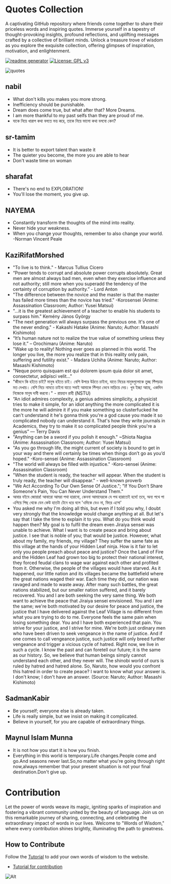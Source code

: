  # Quotes Collection

 A captivating GitHub repository where friends come together to share their priceless words and inspiring quotes. Immerse yourself in a tapestry of thought-provoking insights, profound reflections, and uplifting messages crafted by a collective of brilliant minds. Unlock a treasure trove of wisdom as you explore the exquisite collection, offering glimpses of inspiration, motivation, and enlightenment. 

 [![readme generator](https://github.com/SharafatKarim/quotes/actions/workflows/action.yml/badge.svg)](https://github.com/SharafatKarim/quotes/actions/workflows/action.yml)
 [![License: GPL v3](https://img.shields.io/badge/License-GPLv3-blue.svg)](https://www.gnu.org/licenses/gpl-3.0)

 ![quotes](https://socialify.git.ci/SharafatKarim/quotes/image?description=1&forks=1&issues=1&language=1&name=1&pattern=Circuit%20Board&pulls=1&stargazers=1&theme=Auto)

## nabil
- What don't kills you makes you more strong.
- Inefficiency should be punishable.
- Dream does come true, but what after that? More Dreams.
- I am more thankful to my past selfs than they are proud of me.
- যাকে নিয়ে খারাপ কথা বলতে ভয় করে, তাকে নিয়ে ভালো কথা বলবো কেন?

## sr-tamim
- It is better to export talent than waste it
- The quieter you become, the more you are able to hear
- Don't waste time on woman

## sharafat
- There's no end to EXPLORATION!
- You'll lose the moment, you give up.

## NAYEMA
-  Constantly transform the thoughts of the mind into reality.
-  Never hide your weakness.
-  When you change your thoughts, remember to also change your world. -Norman Vincent Peale

## KaziRifatMorshed
- "To live is to think." - Marcus Tullius Cicero
- “Power tends to corrupt and absolute power corrupts absolutely. Great men are almost always bad men, even when they exercise influence and not authority; still more when you superadd the tendency of the certainty of corruption by authority.” - Lord Anton
- "The difference between the novice and the master is that the master has failed more times than the novice has tried." -Korosensei (Anime: Assassination Classroom; Author: Yusei Matsui)
- "...it is the greatest achievement of a teacher to enable his students to surpass him." Kemény János György
- "The next generation will always surpass the previous one. It's one of the never ending." - Kakashi Hatake (Anime: Naruto; Author: Masashi Kishimoto)
- “It’s human nature not to realize the true value of something unless they lose it.” – Orochimaru (Anime: Naruto)
- "Wake up to reality! Nothing ever goes as planned in this world. The longer you live, the more you realize that in this reality only pain, suffering and futility exist." - Madara Uchiha (Anime: Naruto; Author: Masashi Kishimoto)
- "Neque porro quisquam est qui dolorem ipsum quia dolor sit amet, consectetur, adipisci velit..." <!--"There is no one who loves pain itself, who seeks after it and wants to have it, simply because it is pain..."-->
- "জীবনে কি হইতে চাই? মানুষ হইতে চাই। বেশি উপরে উঠতে চাইনা, যাতে নিচের মানুষগুলোকে তুচ্ছ পিঁপড়ার মত দেখায়। বেশি নিচে নামতে চাইনা যাতে সবাই আমাকে পিঁপড়া ভেবে মাড়িয়ে দেয়। খুব ইচ্ছা আছে, একদিন নিজেকে মানুষ দাবী করবো।" - রায়হান রাহী (NSTU)
- “An idiot admires complexity, a genius admires simplicity, a physicist tries to make it simple, for an idiot anything the more complicated it is the more he will admire it if you make something so clusterfucked he can't understand it he's gonna think you're a god cause you made it so complicated nobody can understand it. That's how they write journals in Academics, they try to make it so complicated people think you're a genius” ― Terry Davis
- "Anything can be a sword if you polish it enough." ~Shiota Nagisa (Anime: Assassination Classroom; Author: Yusei Matsui)
- "As you go through life, the might current of society is bound to get in your way and there will certainly be times when things don’t go as you’d hoped." -Koro-sensei (Anime: Assassination Classroom)
- "The world will always be filled with injustice." -Koro-sensei (Anime: Assassination Classroom)
- "When the student is ready, the teacher will appear. When the student is truly ready, the teacher will disappear." - well-known proverb
- "We Act According To Our Own Sense Of Justice."; "If You Don't Share Someone's Pain, You Can Never Understand Them."
- আবার বইবে জোয়ার! আবারো আমরা পথা হারাবো, কেননা আমাদেরকে যে পথ হারাতেই হবে! তবে, অন্য পথে পা এগিয়ে পিছ থেকে যেন কেউ হাতটা টেনে ধরে বলে 'ওদিকে যেও না, ফিরে এসো' <!--যখন বিবেক বিশ্রাম নিবে কিংবা পালিয়ে যাব;, তখন ব্রেন/মন বলবে এটা বল, এটা করো, এটা করলেই জিতে যাবা, এটাতেই শান্তি, তখন আমরা সে পথে পা বাড়াই বা সেটা করে/বলে বসি। আমাদের আশাপাশে যেন আমাদের অন্তত একজন বিশ্বস্ত কেউ থাকে যারা ভুল করলে ভুল ধরিয়ে দিবে, ভুল পথে পা বাড়ালে আমাদেরকে সাবধান করে দেবে। এটা হতে পারে মা, বাবা, আপনা ভাই-বোন, কাজিন(হিতাকাঙ্ক্ষী), বিশ্বস্ত সহচর, "বন্ধু", সেকেন্ড হাফ, এমনকি আপন সন্তান! কেননা, ভুল করার সময় ব্রেন সেটাকে ভুল হিসেবে দেখে না, কেউ সতর্ক করলে হুশ হয়। এই এক্সপ্লেনেশনটা কমেন্ট করে মেইন মার্কডাউন থেকে হাইড করে রাখলাম। কেউ এই লাইনটা ভালোভাবে বুঝলে বা মুক্তবুদ্ধির চর্চা করলে আমার কথা ভালোভাবেই ধরতে পারবে, নইলে .md না দেখে আগ্রহী হয়ে এই সোর্স কোড এ ঢু মারলে .txt তে লুক্কয়িত এই এক্সপ্লেনেশন দেখবে। দিনশেষে আমরা সবাই দোষে-গুণে-ত্রুটিতে-সীমাবদ্ধ মানুষ, আমরা ভুল করবই, আমাদের দ্বারা ভুল হবেই, আমরা বারে বারে ভুল করব আর বার বার অনুতপ্ত হব, আবার ভুল করব, আমরা এসবের ঊর্ধে নই। সারকথাঃ নিজে ভুল করলে অন্যকেউ যেন ভুল ধরিয়ে শুধরে দেয়,নিজের ভুল মেনে নেব, অন্য কেউ ভুল করতে গেলে আমরা তা ধরিয়ে দেব, পরষ্পরের প্রতি কোমল হব। এটা ছিলো আমার নিজের ভাবনা থেকে নিজের করা একটা উক্তি, আমি বস্তুত এক ক্ষুদ্র প্রাণী, তবুও এতো লেখা কোনো Homo sapiens খুজে বের করে পড়ে থাকলে তাকে আন্তরিক ধন্যবাদ; ইতি- কাজী রিফাত মোর্শেদ 1238AM(+06Dahka)9Aug2023--> 
- You asked me why I'm doing all this, but even if I told you why, I doubt very strongly that the knowledge would change anything at all. But let's say that I take the time to explain it to you. What do you think would happen then? My goal is to fulfil the dream even Jiraiya sensei was unable to achieve. What I want is to create peace and bring about justice. I see that is noble of you; that would be justice. However, what about my family, my friends, my village? They suffer the same fate as this village at the hands of your Hidden Leaf ninja. How is it fair to let only you people preach about peace and justice? Once the Land of Fire and the Hidden Leaf had grown too big to protect their national interest, they forced feudal clans to wage war against each other and profited from it. Otherwise, the people of the villages would have starved. As it happened, our little nation and its villages became the battlefield where the great nations waged their war. Each time they did, our nation was ravaged and made to waste away. After many such battles, the great nations stabilized, but our smaller nation suffered, and it barely recovered. You and I are both seeking the very same thing. We both want to achieve the peace that Jiraiya sensei envisioned. You and I are the same; we're both motivated by our desire for peace and justice, the justice that I have delivered against the Leaf Village is no different from what you are trying to do to me. Everyone feels the same pain when losing something dear. You and I have both experienced that pain. You strive for your justice, and I strive for mine. We're both just ordinary men who have been driven to seek vengeance in the name of justice. And if one comes to call vengeance justice, such justice will only breed further vengeance and trigger a vicious cycle of hatred. Right now, we live in such a cycle. I know the past and can foretell our future; it is the same as our history. So, we believe that human beings simply cannot understand each other, and they never will. The shinobi world of ours is ruled by hatred and hatred alone. So, Naruto, how would you confront this hatred in order to create peace? I want to know what your answer is. I don't know; I don't have an answer. (Source: Naruto; Author: Masashi Kishimoto)

## SadmanKabir
- Be yourself; everyone else is already taken.
- Life is really simple, but we insist on making it complicated.
- Believe in yourself, for you are capable of extraordinary things.

## Maynul Islam Munna
- It is not how you start it is how you finish.
- Everything in this world is temporary.Life changes.People come and go.And seasons never last.So,no matter what you're going through right now,always remember that your present situation is not your final destination.Don't give up.

# Contribution

Let the power of words weave its magic, igniting sparks of inspiration and fostering a vibrant community united by the beauty of language. Join us on this remarkable journey of sharing, connecting, and celebrating the extraordinary impact of words in our lives. Welcome to "Words of Wisdom," where every contribution shines brightly, illuminating the path to greatness.

## How to Contribute
Follow the [Tutorial](tutorial.md) to add your own words of wisdom to the website.
- [Tutorial for contribution](tutorial.md)

![Alt](https://repobeats.axiom.co/api/embed/f3297de60f19e6a1980b69d2f3301fefa015d428.svg "Repobeats analytics image")